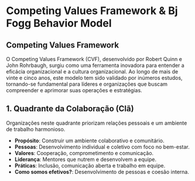 # Competing Values Framework & Bj Fogg Behavior Model

## Competing Values Framework

O Competing Values Framework (CVF), desenvolvido por Robert Quinn e John Rohrbaugh, surgiu como uma ferramenta inovadora para entender a eficácia organizacional e a cultura organizacional. Ao longo de mais de vinte e cinco anos, este modelo tem sido validado por inúmeros estudos, tornando-se fundamental para líderes e organizações que buscam compreender e aprimorar suas operações e estratégias.

## 1. Quadrante da Colaboração (Clã)
Organizações neste quadrante priorizam relações pessoais e um ambiente de trabalho harmonioso.

- **Propósito**: Construir um ambiente colaborativo e comunitário.
- **Pessoas**: Desenvolvimento individual e coletivo com foco no bem-estar.
- **Valores**: Cooperação, comprometimento e comunicação.
- **Liderança**: Mentores que nutrem e desenvolvem a equipe.
- **Práticas**: Inclusão, comunicação aberta e trabalho em equipe.
- **Como somos efetivos?**: Desenvolvimento de pessoas e coesão interna.